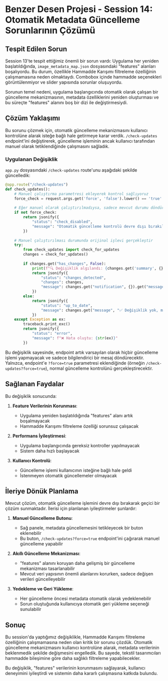 # Benzer Desen Projesi - Session 14: Otomatik Metadata Güncelleme Sorunlarının Çözümü

## Tespit Edilen Sorun

Session 13'te tespit ettiğimiz önemli bir sorun vardı: Uygulama her yeniden başlatıldığında, `image_metadata_map.json` dosyasındaki "features" alanları boşalıyordu. Bu durum, özellikle Hammadde Karışımı filtreleme özelliğinin çalışmamasına neden olmaktaydı. Combobox içinde hammadde seçenekleri görüntülenmiyor ve slider yapısında sorunlar oluşuyordu.

Sorunun temel nedeni, uygulama başlangıcında otomatik olarak çalışan bir güncelleme mekanizmasının, metadata özelliklerini yeniden oluşturması ve bu süreçte "features" alanını boş bir dizi ile değiştirmesiydi.

## Çözüm Yaklaşımı

Bu sorunu çözmek için, otomatik güncelleme mekanizmasını kullanıcı kontrolüne alarak isteğe bağlı hale getirmeye karar verdik. `/check-updates` endpoint'ini değiştirerek, güncelleme işleminin ancak kullanıcı tarafından manuel olarak tetiklendiğinde çalışmasını sağladık.

### Uygulanan Değişiklik

`app.py` dosyasındaki `/check-updates` route'unu aşağıdaki şekilde güncelledik:

```python
@app.route("/check-updates")
def check_updates():
    # Manuel çalıştırma parametresi ekleyerek kontrol sağlıyoruz
    force_check = request.args.get('force', 'false').lower() == 'true'
    
    # Eğer manuel olarak çalıştırılmadıysa, sadece mevcut durumu döndür
    if not force_check:
        return jsonify({
            "status": "check_disabled",
            "message": "Otomatik güncelleme kontrolü devre dışı bırakıldı. Manuel kontrol için ?force=true parametresini ekleyin."
        })
    
    # Manuel çalıştırılması durumunda orijinal işlevi gerçekleştir
    try:
        from check_updates import check_for_updates
        changes = check_for_updates()
        
        if changes.get("has_changes", False):
            print(f"🔍 Değişiklik algılandı: {changes.get('summary', {})}")
            return jsonify({
                "status": "changes_detected",
                "changes": changes,
                "message": changes.get("notification", {}).get("message", "Değişiklikler algılandı.")
            })
        else:
            return jsonify({
                "status": "up_to_date",
                "message": changes.get("message", "✅ Değişiklik yok, metadata güncel.")
            })
    except Exception as ex:
        traceback.print_exc()
        return jsonify({
            "status": "error",
            "message": f"❌ Hata oluştu: {str(ex)}"
        })
```

Bu değişiklik sayesinde, endpoint artık varsayılan olarak hiçbir güncelleme işlemi yapmayacak ve sadece bilgilendirici bir mesaj döndürecektir. Yalnızca, endpoint'e `?force=true` parametresi eklendiğinde (örneğin `/check-updates?force=true`), normal güncelleme kontrolünü gerçekleştirecektir.

## Sağlanan Faydalar

Bu değişiklik sonucunda:

1. **Feature Verilerinin Korunması**: 
   - Uygulama yeniden başlatıldığında "features" alanı artık boşalmayacak
   - Hammadde Karışımı filtreleme özelliği sorunsuz çalışacak

2. **Performans İyileştirmesi**:
   - Uygulama başlangıcında gereksiz kontroller yapılmayacak
   - Sistem daha hızlı başlayacak

3. **Kullanıcı Kontrolü**: 
   - Güncelleme işlemi kullanıcının isteğine bağlı hale geldi
   - İstenmeyen otomatik güncellemeler olmayacak

## İleriye Dönük Planlama

Mevcut çözüm, otomatik güncelleme işlemini devre dışı bırakarak geçici bir çözüm sunmaktadır. İlerisi için planlanan iyileştirmeler şunlardır:

1. **Manuel Güncelleme Butonu**: 
   - Sağ panele, metadata güncellemesini tetikleyecek bir buton eklenebilir
   - Bu buton, `/check-updates?force=true` endpoint'ini çağırarak manuel güncelleme yapabilir

2. **Akıllı Güncelleme Mekanizması**: 
   - "features" alanını koruyan daha gelişmiş bir güncelleme mekanizması tasarlanabilir
   - Mevcut veri yapısının önemli alanlarını korurken, sadece değişen verileri güncelleyebilir

3. **Yedekleme ve Geri Yükleme**: 
   - Her güncelleme öncesi metadata otomatik olarak yedeklenebilir
   - Sorun oluştuğunda kullanıcıya otomatik geri yükleme seçeneği sunulabilir

## Sonuç

Bu session'da yaptığımız değişiklikle, Hammadde Karışımı filtreleme özelliğinin çalışmamasına neden olan kritik bir sorunu çözdük. Otomatik güncelleme mekanizmasını kullanıcı kontrolüne alarak, metadata verilerinin beklenmedik şekilde değişmesini engelledik. Bu sayede, tekstil tasarımcıları hammadde bileşimine göre daha sağlıklı filtreleme yapabilecekler.

Bu değişiklik, "features" verilerinin korunmasını sağlayarak, kullanıcı deneyimini iyileştirdi ve sistemin daha kararlı çalışmasına katkıda bulundu.